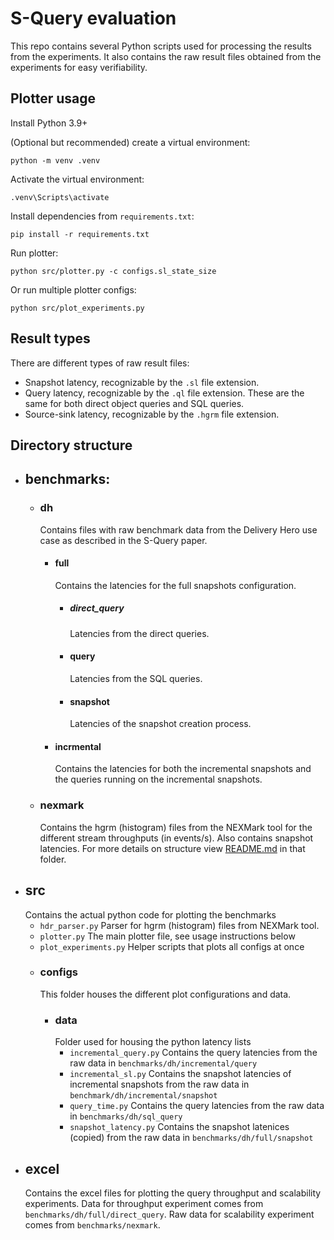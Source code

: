 # S-Query evaluation

This repo contains several Python scripts used for processing the results from the experiments. It also contains the raw result files obtained from the experiments for easy verifiability.

## Plotter usage

Install Python 3.9+

(Optional but recommended) create a virtual environment:

```
python -m venv .venv
```

Activate the virtual environment:

```
.venv\Scripts\activate
```

Install dependencies from `requirements.txt`:

```
pip install -r requirements.txt
```

Run plotter:

```
python src/plotter.py -c configs.sl_state_size
```

Or run multiple plotter configs:

```
python src/plot_experiments.py
```

## Result types

There are different types of raw result files:

- Snapshot latency, recognizable by the `.sl` file extension.
- Query latency, recognizable by the `.ql` file extension. These are the same for both direct object queries and SQL queries.
- Source-sink latency, recognizable by the `.hgrm` file extension.

## Directory structure

- ## benchmarks:
  - ### dh
    Contains files with raw benchmark data from the Delivery Hero use case as described in the S-Query paper.
    - #### full
      Contains the latencies for the full snapshots configuration.
      - ##### direct_query
        Latencies from the direct queries.
      - #### query
        Latencies from the SQL queries.
      - #### snapshot
        Latencies of the snapshot creation process.
    - #### incrmental
      Contains the latencies for both the incremental snapshots and the queries running on the incremental snapshots.
  - ### nexmark
    Contains the hgrm (histogram) files from the NEXMark tool for the different stream throughputs (in events/s). Also contains snapshot latencies. For more details on structure view [README.md](benchmarks/nexmark/README.md) in that folder.
- ## src
  Contains the actual python code for plotting the benchmarks
  - `hdr_parser.py`
    Parser for hgrm (histogram) files from NEXMark tool.
  - `plotter.py`
    The main plotter file, see usage instructions below
  - `plot_experiments.py`
    Helper scripts that plots all configs at once
  - ### configs
    This folder houses the different plot configurations and data.
    - ### data
      Folder used for housing the python latency lists
      - `incremental_query.py`
        Contains the query latencies from the raw data in `benchmarks/dh/incremental/query`
      - `incremental_sl.py`
        Contains the snapshot latencies of incremental snapshots from the raw data in `benchmark/dh/incremental/snapshot`
      - `query_time.py`
        Contains the query latencies from the raw data in `benchmarks/dh/sql_query`
      - `snapshot_latency.py`
        Contains the snapshot latenices (copied) from the raw data in `benchmarks/dh/full/snapshot`
- ## excel
  Contains the excel files for plotting the query throughput and scalability experiments. Data for throughput experiment comes from `benchmarks/dh/full/direct_query`.
  Raw data for scalability experiment comes from `benchmarks/nexmark`.
